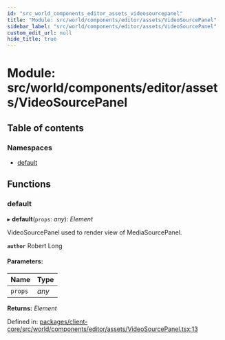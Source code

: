 ```yaml
---
id: "src_world_components_editor_assets_videosourcepanel"
title: "Module: src/world/components/editor/assets/VideoSourcePanel"
sidebar_label: "src/world/components/editor/assets/VideoSourcePanel"
custom_edit_url: null
hide_title: true
---
```


# Module: src/world/components/editor/assets/VideoSourcePanel

## Table of contents

### Namespaces

- [default](src_world_components_editor_assets_videosourcepanel.default.md)

## Functions

### default

▸ **default**(`props`: *any*): *Element*

VideoSourcePanel used to render view of MediaSourcePanel.

**`author`** Robert Long

#### Parameters:

Name | Type |
:------ | :------ |
`props` | *any* |

**Returns:** *Element*

Defined in: [packages/client-core/src/world/components/editor/assets/VideoSourcePanel.tsx:13](https://github.com/xr3ngine/xr3ngine/blob/a16a45d7e/packages/client-core/src/world/components/editor/assets/VideoSourcePanel.tsx#L13)
